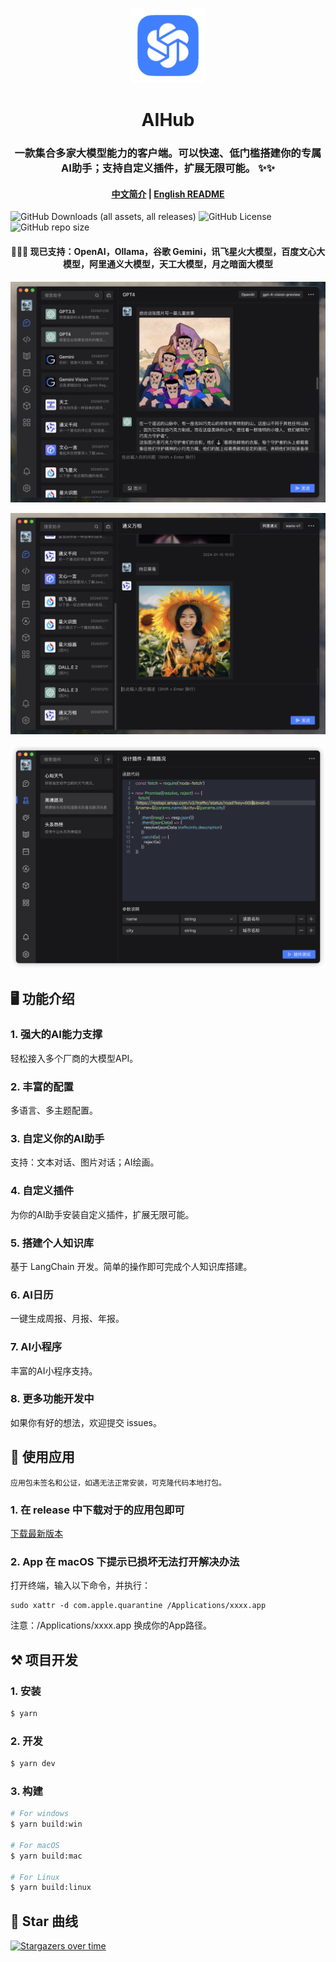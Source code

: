 <p align="center">
  <img src="/resources/icon.png" alt="logo" width="120">
</p>
<p align="center">
  <h1 align="center">AIHub</h1>
  <h3 align="center">
    一款集合多家大模型能力的客户端。可以快速、低门槛搭建你的专属AI助手；支持自定义插件，扩展无限可能。 ✨✨
  </h3>
</p>

<h4 align="center">
  <a href="/README.md">中文简介</a> | <a href="/README_en.md">English README</a>
</h4>

![GitHub Downloads (all assets, all releases)](https://img.shields.io/github/downloads/classfang/AIHub/total)
![GitHub License](https://img.shields.io/github/license/classfang/AIHub)
![GitHub repo size](https://img.shields.io/github/repo-size/classfang/AIHub)




<h4 align="center">
  🎉🎉🎉 现已支持：OpenAI，Ollama，谷歌 Gemini，讯飞星火大模型，百度文心大模型，阿里通义大模型，天工大模型，月之暗面大模型
</h4>

![demo](/demo/1.png)

![demo](/demo/2.png)

![demo](/demo/3.png)

## 🖥️ 功能介绍

### 1. 强大的AI能力支撑

轻松接入多个厂商的大模型API。

### 2. 丰富的配置

多语言、多主题配置。

### 3. 自定义你的AI助手

支持：文本对话、图片对话；AI绘画。

### 4. 自定义插件

为你的AI助手安装自定义插件，扩展无限可能。

### 5. 搭建个人知识库

基于 LangChain 开发。简单的操作即可完成个人知识库搭建。

### 6. AI日历

一键生成周报、月报、年报。

### 7. AI小程序

丰富的AI小程序支持。

### 8. 更多功能开发中

如果你有好的想法，欢迎提交 issues。

## 🚀 使用应用

`应用包未签名和公证，如遇无法正常安装，可克隆代码本地打包。`

### 1. 在 release 中下载对于的应用包即可

[下载最新版本](https://github.com/classfang/AIHub/releases)

### 2. App 在 macOS 下提示已损坏无法打开解决办法

打开终端，输入以下命令，并执行：

```shell
sudo xattr -d com.apple.quarantine /Applications/xxxx.app
```

注意：/Applications/xxxx.app 换成你的App路径。

## ⚒️ 项目开发

### 1. 安装

```bash
$ yarn
```

### 2. 开发

```bash
$ yarn dev
```

### 3. 构建

```bash
# For windows
$ yarn build:win

# For macOS
$ yarn build:mac

# For Linux
$ yarn build:linux
```

## 🌟 Star 曲线

[![Stargazers over time](https://starchart.cc/classfang/AIHub.svg?variant=adaptive)](https://starchart.cc/classfang/AIHub)

